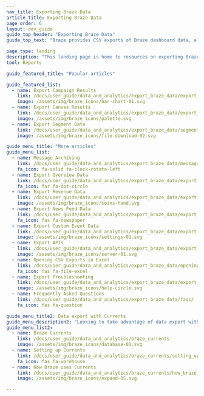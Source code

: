 ```yaml
---
nav_title: Exporting Braze Data
article_title: Exporting Braze Data
page_order: 6
layout: dev_guide
guide_top_header: "Exporting Braze Data"
guide_top_text: "Braze provides CSV exports of Braze dashboard data, allowing you to analyze the data with a variety of tools. The following articles cover the different types of data you can export from the dashboard, as well as tips for opening the data in Excel and performing exports with our API.<br><br>Before performing your export, make sure you have selected the right time frame that you want to view data from."

page_type: landing
description: "This landing page is home to resources on exporting Braze data, such as how to export campaign and Canvas results, segment data, overview and revenue data, and more."
tool: Reports

guide_featured_title: "Popular articles"

guide_featured_list:
  - name: Export Campaign Results
    link: /docs/user_guide/data_and_analytics/export_braze_data/export_campaign_results_data/
    image: /assets/img/braze_icons/bar-chart-01.svg
  - name: Export Canvas Results
    link: /docs/user_guide/data_and_analytics/export_braze_data/export_canvas_data/
    image: /assets/img/braze_icons/palette.svg
  - name: Export Segment Data
    link: /docs/user_guide/data_and_analytics/export_braze_data/segment_data_to_csv/
    image: /assets/img/braze_icons/file-download-02.svg

guide_menu_title: "More articles"
guide_menu_list:
  - name: Message Archiving
    link: /docs/user_guide/data_and_analytics/export_braze_data/message_archiving/
    fa_icon: fa-solid fa-clock-rotate-left
  - name: Export Overview Data
    link: /docs/user_guide/data_and_analytics/export_braze_data/exporting_app_usage_data/
    fa_icon: far fa-dot-circle
  - name: Export Revenue Data
    link: /docs/user_guide/data_and_analytics/export_braze_data/exporting_revenue_data/
    image: /assets/img/braze_icons/coins-hand.svg
  - name: Export News Feed Data
    link: /docs/user_guide/data_and_analytics/export_braze_data/export_news_feed_data/
    fa_icon: fas fa-newspaper
  - name: Export Custom Event Data
    link: /docs/user_guide/data_and_analytics/export_braze_data/export_custom_event_data/
    image: /assets/img/braze_icons/settings-01.svg
  - name: Export APIs
    link: /docs/user_guide/data_and_analytics/export_braze_data/export_apis/
    image: /assets/img/braze_icons/server-01.svg
  - name: Opening CSV Exports in Excel
    link: /docs/user_guide/data_and_analytics/export_braze_data/opening_csv_reports_in_excel/
    fa_icon: fas fa-file-excel
  - name: Export Troubleshooting
    link: /docs/user_guide/data_and_analytics/export_braze_data/export_troubleshooting/
    image: /assets/img/braze_icons/help-circle.svg
  - name: Frequently Asked Questions
    link: /docs/user_guide/data_and_analytics/export_braze_data/faqs/
    fa_icon: fas fa-question

guide_menu_title2: Data export with Currents
guide_menu_description2: "Looking to take advantage of data export with Braze Currents? The Currents tool is a real-time data stream of your engagement events that is the most robust, yet granular export out of the Braze platform. Check out these articles for more."
guide_menu_list2:
  - name: Braze Currents
    link: /docs/user_guide/data_and_analytics/braze_currents
    image: /assets/img/braze_icons/database-01.svg
  - name: Setting up Currents
    link: /docs/user_guide/data_and_analytics/braze_currents/setting_up_currents/
    fa_icon: fas fa-warehouse
  - name: How Braze uses Currents
    link: /docs/user_guide/data_and_analytics/braze_currents/how_braze_uses_currents/
    image: /assets/img/braze_icons/expand-05.svg

---
```

<br><br>

